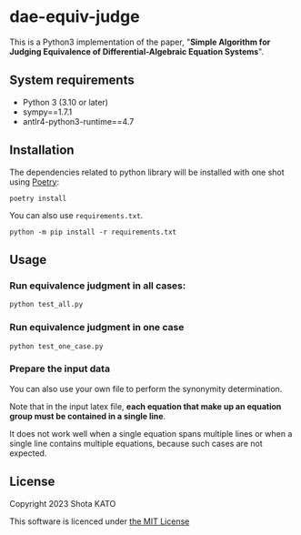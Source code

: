 # dae-equiv-judge
This is a Python3 implementation of the paper, "**Simple Algorithm for Judging Equivalence of Differential-Algebraic Equation Systems**".


## System requirements

* Python 3 (3.10 or later)
* sympy==1.7.1
* antlr4-python3-runtime==4.7

## Installation

The dependencies related to python library will be installed with one shot using [Poetry](https://github.com/python-poetry/poetry):

```shell
poetry install
```

You can also use `requirements.txt`.
```shell
python -m pip install -r requirements.txt
```


## Usage
### Run equivalence judgment in all cases:
```shell
python test_all.py
```

### Run equivalence judgment in one case
```shell
python test_one_case.py
```

### Prepare the input data
You can also use your own file to perform the synonymity determination.

Note that in the input latex file, **each equation that make up an equation group must be contained in a single line**.

It does not work well when a single equation spans multiple lines or when a single line contains multiple equations, because such cases are not expected.

## License
Copyright 2023 Shota KATO

This software is licenced under [the MIT License](./LICENSE)
